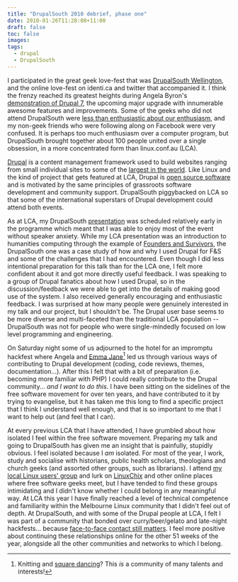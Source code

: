 ```yaml
---
title: "DrupalSouth 2010 debrief, phase one"
date: 2010-01-26T11:28:08+11:00
draft: false
toc: false
images:
tags:
  - drupal
  - DrupalSouth
---
```


I participated in the great geek love-fest that was [DrupalSouth Wellington](http://wellington2010.drupalsouth.net.nz/), and the online love-fest on identi.ca and twitter that accompanied it. I think the frenzy reached its greatest heights during Angela Byron's [demonstration of Drupal 7](http://wellington2010.drupalsouth.net.nz/session/looking-forward-to-drupal-7), the upcoming major upgrade with innumerable awesome features and improvements. Some of the geeks who did not attend DrupalSouth were [less than enthusiastic about our enthusiasm](http://twitter.com/Djelibeybi/status/8096611839), and my non-geek friends who were following along on Facebook were very confused. It is perhaps too much enthusiasm over a computer program, but DrupalSouth brought together about 100 people united over a single obsession, in a more concentrated form than linux.conf.au (LCA).

[Drupal](http://drupal.org/) is a content management framework used to build websites ranging from small individual sites to some of the [largest in the world](http://drupal.org/cases). Like Linux and the kind of project that gets featured at LCA, Drupal is [open source software](http://en.wikipedia.org/wiki/Open-source_software) and is motivated by the same principles of grassroots software development and community support. DrupalSouth piggybacked on LCA so that some of the international superstars of Drupal development could attend both events.

As at LCA, my DrupalSouth [presentation](http://wellington2010.drupalsouth.net.nz/session/using-drupal-for-collaborative-historical-research) was scheduled relatively early in the programme which meant that I was able to enjoy most of the event without speaker anxiety. While my LCA presentation was an introduction to humanities computing through the example of [Founders and Survivors](http://www.foundersandsurvivors.org/), the DrupalSouth one was a case study of how and why I used Drupal for F&S and some of the challenges that I had encountered. Even though I did less intentional preparation for this talk than for the LCA one, I felt more confident about it and got more directly useful feedback. I was speaking to a group of Drupal fanatics about how I used Drupal, so in the discussion/feedback we were able to get into the details of making good use of the system. I also received generally encouraging and enthusiastic feedback. I was surprised at how many people were genuinely interested in my talk and our project, but I shouldn't be. The Drupal user base seems to be more diverse and multi-faceted than the traditional LCA population -- DrupalSouth was not for people who were single-mindedly focused on low level programming and engineering.

On Saturday night some of us adjourned to the hotel for an impromptu hackfest where Angela and [Emma Jane](http://wellington2010.drupalsouth.net.nz/profile/emmajane)[^ejh] led us through various ways of contributing to Drupal development (coding, code reviews, themes, documentation...). After this I felt that with a bit of preparation (i.e. becoming more familiar with PHP) I could really contribute to the Drupal community... _and I want to do this_. I have been sitting on the sidelines of the free software movement for over ten years, and have contributed to it by trying to evangelise, but it has taken me this long to find a specific project that I think I understand well enough, and that is so important to me that I want to help out (and feel that I can).

At every previous LCA that I have attended, I have grumbled about how isolated I feel within the free software movement. Preparing my talk and going to DrupalSouth has given me an insight that is painfully, stupidly obvious. I feel isolated because I _am_ isolated. For most of the year, I work, study and socialise with historians, public health scholars, theologians and church geeks (and assorted other groups, such as librarians). I attend [my local Linux users' group](http://luv.asn.au/) and lurk on [LinuxChix](http://www.linuxchix.org/) and other online places where free software geeks meet, but I have tended to find these groups intimidating and I didn't know whether I could belong in any meaningful way. At LCA this year I have finally reached a level of technical competence and familiarity within the Melbourne Linux community that I didn't feel out of depth. At DrupalSouth, and with some of the Drupal people at LCA, I felt I was part of a community that bonded over curry/beer/gelato and late-night hackfests... because [face-to-face contact still matters](http://identi.ca/notice/19716635). I feel more positive about continuing these relationships online for the other 51 weeks of the year, alongside all the other communities and networks to which I belong.

[^ejh]: Knitting and [square dancing](http://www.slideshare.net/emmajane/learning-php-for-drupal-theming-dc-chicago-2009)? This _is_ a community of many talents and interests!

